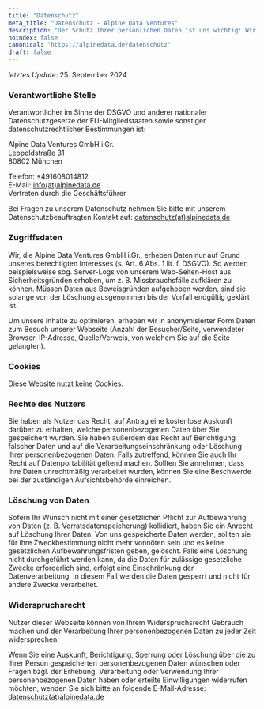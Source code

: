 ```yaml
---
title: "Datenschutz"
meta_title: "Datenschutz - Alpine Data Ventures"
description: "Der Schutz Ihrer persönlichen Daten ist uns wichtig: Wir setzen auf höchste Sicherheitsstandards, um Ihre Daten vertraulich und sicher zu verwalten."
noindex: false
canonical: "https://alpinedata.de/datenschutz"
draft: false
---
```


<p>
  <em>letztes Update:</em> 25. September 2024
</p>

### Verantwortliche Stelle

Verantwortlicher im Sinne der DSGVO und anderer nationaler Datenschutzgesetze der EU-Mitgliedstaaten sowie sonstiger datenschutzrechtlicher Bestimmungen ist:
<p>
  Alpine Data Ventures GmbH i.Gr.<br>
  Leopoldstraße 31<br> 
  80802 München<br>  
</p>
<p>
  Telefon: +491608014812<br>
  E-Mail: <a href="mailto:info@alpinedata.de">info(at)alpinedata.de</a> <br>
  Vertreten durch die Geschäftsführer <br>
</p>

Bei Fragen zu unserem Datenschutz nehmen Sie bitte mit unserem Datenschutzbeauftragten Kontakt auf: <a href="mailto:datenschutz@alpinedata.de">datenschutz(at)alpinedata.de</a>


### Zugriffsdaten

Wir, die Alpine Data Ventures GmbH i.Gr., erheben Daten nur auf Grund unseres berechtigten Interesses (s. Art. 6 Abs. 1 lit. f. DSGVO). So werden beispielsweise sog. Server-Logs von unserem Web-Seiten-Host aus Sicherheitsgründen erhoben, um z. B. Missbrauchsfälle aufklären zu können. Müssen Daten aus Beweisgründen aufgehoben werden, sind sie solange von der Löschung ausgenommen bis der Vorfall endgültig geklärt ist.

Um unsere Inhalte zu optimieren, erheben wir in anonymisierter Form Daten zum Besuch unserer Webseite (Anzahl der Besucher/Seite, verwendeter Browser, IP-Adresse, Quelle/Verweis, von welchem Sie auf die Seite gelangten). 

### Cookies

Diese Website nutzt keine Cookies.

### Rechte des Nutzers

Sie haben als Nutzer das Recht, auf Antrag eine kostenlose Auskunft darüber zu erhalten, welche personenbezogenen Daten über Sie gespeichert wurden. Sie haben außerdem das Recht auf Berichtigung falscher Daten und auf die Verarbeitungseinschränkung oder Löschung Ihrer personenbezogenen Daten. Falls zutreffend, können Sie auch Ihr Recht auf Datenportabilität geltend machen. Sollten Sie annehmen, dass Ihre Daten unrechtmäßig verarbeitet wurden, können Sie eine Beschwerde bei der zuständigen Aufsichtsbehörde einreichen.

### Löschung von Daten

Sofern Ihr Wunsch nicht mit einer gesetzlichen Pflicht zur Aufbewahrung von Daten (z. B. Vorratsdatenspeicherung) kollidiert, haben Sie ein Anrecht auf Löschung Ihrer Daten. Von uns gespeicherte Daten werden, sollten sie für ihre Zweckbestimmung nicht mehr vonnöten sein und es keine gesetzlichen Aufbewahrungsfristen geben, gelöscht. Falls eine Löschung nicht durchgeführt werden kann, da die Daten für zulässige gesetzliche Zwecke erforderlich sind, erfolgt eine Einschränkung der Datenverarbeitung. In diesem Fall werden die Daten gesperrt und nicht für andere Zwecke verarbeitet.

### Widerspruchsrecht

Nutzer dieser Webseite können von Ihrem Widerspruchsrecht Gebrauch machen und der Verarbeitung Ihrer personenbezogenen Daten zu jeder Zeit widersprechen.

Wenn Sie eine Auskunft, Berichtigung, Sperrung oder Löschung über die zu Ihrer Person gespeicherten personenbezogenen Daten wünschen oder Fragen bzgl. der Erhebung, Verarbeitung oder Verwendung Ihrer personenbezogenen Daten haben oder erteilte Einwilligungen widerrufen möchten, wenden Sie sich bitte an folgende E-Mail-Adresse: <a href="mailto:datenschutz@alpinedata.de">datenschutz(at)alpinedata.de</a>

